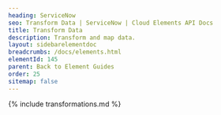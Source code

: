 ```yaml
---
heading: ServiceNow
seo: Transform Data | ServiceNow | Cloud Elements API Docs
title: Transform Data
description: Transform and map data.
layout: sidebarelementdoc
breadcrumbs: /docs/elements.html
elementId: 145
parent: Back to Element Guides
order: 25
sitemap: false
---
```


{% include transformations.md %}
